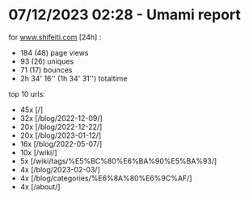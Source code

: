# 07/12/2023 02:28 - Umami report
for www.shifeiti.com [24h] :

 - 184 (48) page views
 - 93 (26) uniques
 - 71 (17) bounces
 - 2h 34' 16'' (1h 34' 31'') totaltime


top 10 urls:
 - 45x [/]
 - 32x [/blog/2022-12-09/]
 - 20x [/blog/2022-12-22/]
 - 20x [/blog/2023-01-12/]
 - 16x [/blog/2022-05-07/]
 - 10x [/wiki/]
 - 5x [/wiki/tags/%E5%BC%80%E6%BA%90%E5%BA%93/]
 - 4x [/blog/2023-02-03/]
 - 4x [/blog/categories/%E6%8A%80%E6%9C%AF/]
 - 4x [/about/]


